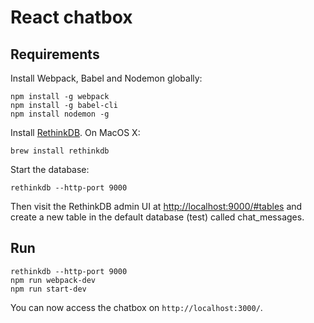 # React chatbox

## Requirements

Install Webpack, Babel and Nodemon globally:
```
npm install -g webpack
npm install -g babel-cli
npm install nodemon -g
```

Install [RethinkDB](https://www.rethinkdb.com/docs/install/). On MacOS X:
```
brew install rethinkdb
```
Start the database:
```
rethinkdb --http-port 9000
```
Then visit the RethinkDB admin UI at [http://localhost:9000/#tables](http://localhost:9000/#tables) and create a new table in the default database (test) called chat_messages.

## Run

```
rethinkdb --http-port 9000
npm run webpack-dev
npm run start-dev
```
You can now access the chatbox on `http://localhost:3000/`.
